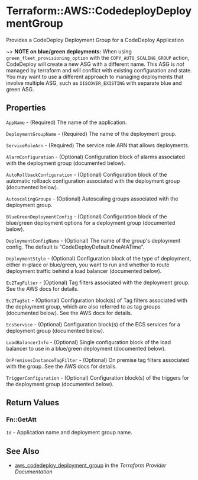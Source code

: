 # Terraform::AWS::CodedeployDeploymentGroup

Provides a CodeDeploy Deployment Group for a CodeDeploy Application

~> **NOTE on blue/green deployments:** When using `green_fleet_provisioning_option` with the `COPY_AUTO_SCALING_GROUP` action, CodeDeploy will create a new ASG with a different name. This ASG is _not_ managed by terraform and will conflict with existing configuration and state. You may want to use a different approach to managing deployments that involve multiple ASG, such as `DISCOVER_EXISTING` with separate blue and green ASG.

## Properties

`AppName` - (Required) The name of the application.

`DeploymentGroupName` - (Required) The name of the deployment group.

`ServiceRoleArn` - (Required) The service role ARN that allows deployments.

`AlarmConfiguration` - (Optional) Configuration block of alarms associated with the deployment group (documented below).

`AutoRollbackConfiguration` - (Optional) Configuration block of the automatic rollback configuration associated with the deployment group (documented below).

`AutoscalingGroups` - (Optional) Autoscaling groups associated with the deployment group.

`BlueGreenDeploymentConfig` - (Optional) Configuration block of the blue/green deployment options for a deployment group (documented below).

`DeploymentConfigName` - (Optional) The name of the group's deployment config. The default is "CodeDeployDefault.OneAtATime".

`DeploymentStyle` - (Optional) Configuration block of the type of deployment, either in-place or blue/green, you want to run and whether to route deployment traffic behind a load balancer (documented below).

`Ec2TagFilter` - (Optional) Tag filters associated with the deployment group. See the AWS docs for details.

`Ec2TagSet` - (Optional) Configuration block(s) of Tag filters associated with the deployment group, which are also referred to as tag groups (documented below). See the AWS docs for details.

`EcsService` - (Optional) Configuration block(s) of the ECS services for a deployment group (documented below).

`LoadBalancerInfo` - (Optional) Single configuration block of the load balancer to use in a blue/green deployment (documented below).

`OnPremisesInstanceTagFilter` - (Optional) On premise tag filters associated with the group. See the AWS docs for details.

`TriggerConfiguration` - (Optional) Configuration block(s) of the triggers for the deployment group (documented below).


## Return Values

### Fn::GetAtt

`Id` - Application name and deployment group name.

## See Also

* [aws_codedeploy_deployment_group](https://www.terraform.io/docs/providers/aws/r/codedeploy_deployment_group.html) in the _Terraform Provider Documentation_